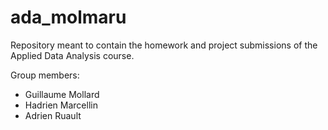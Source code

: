 # ada_molmaru
Repository meant to contain the homework and project submissions of the Applied Data Analysis course.

Group members:
- Guillaume Mollard
- Hadrien Marcellin
- Adrien Ruault
